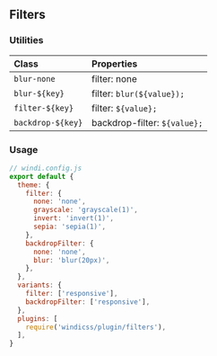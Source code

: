 ## Filters

### Utilities

| Class | Properties |
| :---- | :--------- |
| `blur-none` | filter: none |
| `blur-${key}` | filter: `blur(${value});`
| `filter-${key}` | filter: `${value};` |
| `backdrop-${key}` | backdrop-filter: `${value};` |

### Usage

```js
// windi.config.js
export default {
  theme: {
    filter: {
      none: 'none',
      grayscale: 'grayscale(1)',
      invert: 'invert(1)',
      sepia: 'sepia(1)',
    },
    backdropFilter: {
      none: 'none',
      blur: 'blur(20px)',
    },
  },
  variants: {
    filter: ['responsive'],
    backdropFilter: ['responsive'],
  },
  plugins: [
    require('windicss/plugin/filters'),
  ],
}
```

